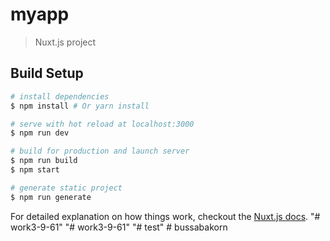 # myapp

> Nuxt.js project

## Build Setup

``` bash
# install dependencies
$ npm install # Or yarn install

# serve with hot reload at localhost:3000
$ npm run dev

# build for production and launch server
$ npm run build
$ npm start

# generate static project
$ npm run generate
```

For detailed explanation on how things work, checkout the [Nuxt.js docs](https://github.com/nuxt/nuxt.js).
"# work3-9-61" 
"# work3-9-61" 
"# test" 
#   b u s s a b a k o r n  
 